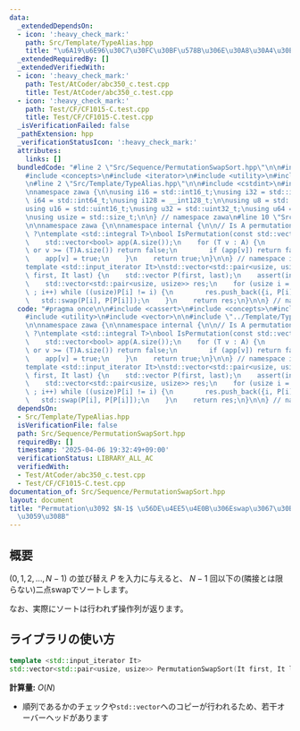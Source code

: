 ```yaml
---
data:
  _extendedDependsOn:
  - icon: ':heavy_check_mark:'
    path: Src/Template/TypeAlias.hpp
    title: "\u6A19\u6E96\u30C7\u30FC\u30BF\u578B\u306E\u30A8\u30A4\u30EA\u30A2\u30B9"
  _extendedRequiredBy: []
  _extendedVerifiedWith:
  - icon: ':heavy_check_mark:'
    path: Test/AtCoder/abc350_c.test.cpp
    title: Test/AtCoder/abc350_c.test.cpp
  - icon: ':heavy_check_mark:'
    path: Test/CF/CF1015-C.test.cpp
    title: Test/CF/CF1015-C.test.cpp
  _isVerificationFailed: false
  _pathExtension: hpp
  _verificationStatusIcon: ':heavy_check_mark:'
  attributes:
    links: []
  bundledCode: "#line 2 \"Src/Sequence/PermutationSwapSort.hpp\"\n\n#include <cassert>\n\
    #include <concepts>\n#include <iterator>\n#include <utility>\n#include <vector>\n\
    \n#line 2 \"Src/Template/TypeAlias.hpp\"\n\n#include <cstdint>\n#include <cstddef>\n\
    \nnamespace zawa {\n\nusing i16 = std::int16_t;\nusing i32 = std::int32_t;\nusing\
    \ i64 = std::int64_t;\nusing i128 = __int128_t;\n\nusing u8 = std::uint8_t;\n\
    using u16 = std::uint16_t;\nusing u32 = std::uint32_t;\nusing u64 = std::uint64_t;\n\
    \nusing usize = std::size_t;\n\n} // namespace zawa\n#line 10 \"Src/Sequence/PermutationSwapSort.hpp\"\
    \n\nnamespace zawa {\n\nnamespace internal {\n\n// Is A permutation of (0,1,...,|A|-1)\
    \ ?\ntemplate <std::integral T>\nbool IsPermutation(const std::vector<T>& A) {\n\
    \    std::vector<bool> app(A.size());\n    for (T v : A) {\n        if (v < 0\
    \ or v >= (T)A.size()) return false;\n        if (app[v]) return false;\n    \
    \    app[v] = true;\n    }\n    return true;\n}\n\n} // namespace internal\n\n\
    template <std::input_iterator It>\nstd::vector<std::pair<usize, usize>> PermutationSwapSort(It\
    \ first, It last) {\n    std::vector P(first, last);\n    assert(internal::IsPermutation(P));\n\
    \    std::vector<std::pair<usize, usize>> res;\n    for (usize i = 0 ; i < P.size()\
    \ ; i++) while ((usize)P[i] != i) {\n        res.push_back({i, P[i]});\n     \
    \   std::swap(P[i], P[P[i]]);\n    }\n    return res;\n}\n\n} // namespace zawa\n"
  code: "#pragma once\n\n#include <cassert>\n#include <concepts>\n#include <iterator>\n\
    #include <utility>\n#include <vector>\n\n#include \"../Template/TypeAlias.hpp\"\
    \n\nnamespace zawa {\n\nnamespace internal {\n\n// Is A permutation of (0,1,...,|A|-1)\
    \ ?\ntemplate <std::integral T>\nbool IsPermutation(const std::vector<T>& A) {\n\
    \    std::vector<bool> app(A.size());\n    for (T v : A) {\n        if (v < 0\
    \ or v >= (T)A.size()) return false;\n        if (app[v]) return false;\n    \
    \    app[v] = true;\n    }\n    return true;\n}\n\n} // namespace internal\n\n\
    template <std::input_iterator It>\nstd::vector<std::pair<usize, usize>> PermutationSwapSort(It\
    \ first, It last) {\n    std::vector P(first, last);\n    assert(internal::IsPermutation(P));\n\
    \    std::vector<std::pair<usize, usize>> res;\n    for (usize i = 0 ; i < P.size()\
    \ ; i++) while ((usize)P[i] != i) {\n        res.push_back({i, P[i]});\n     \
    \   std::swap(P[i], P[P[i]]);\n    }\n    return res;\n}\n\n} // namespace zawa\n"
  dependsOn:
  - Src/Template/TypeAlias.hpp
  isVerificationFile: false
  path: Src/Sequence/PermutationSwapSort.hpp
  requiredBy: []
  timestamp: '2025-04-06 19:32:49+09:00'
  verificationStatus: LIBRARY_ALL_AC
  verifiedWith:
  - Test/AtCoder/abc350_c.test.cpp
  - Test/CF/CF1015-C.test.cpp
documentation_of: Src/Sequence/PermutationSwapSort.hpp
layout: document
title: "Permutation\u3092 $N-1$ \u56DE\u4EE5\u4E0B\u306Eswap\u3067\u30BD\u30FC\u30C8\
  \u3059\u308B"
---
```


## 概要

$(0,1,2,\dots, N-1)$ の並び替え $P$ を入力に与えると、 $N-1$ 回以下の(隣接とは限らない)二点swapでソートします。

なお、実際にソートは行われず操作列が返ります。

## ライブラリの使い方

```cpp
template <std::input_iterator It>
std::vector<std::pair<usize, usize>> PermutationSwapSort(It first, It last)
```

**計算量:** $O(N)$
- 順列であるかのチェックや`std::vector`へのコピーが行われるため、若干オーバーヘッドがあります

